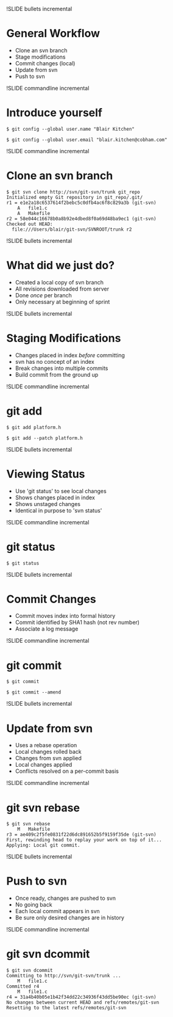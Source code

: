 !SLIDE bullets incremental

# General Workflow #

* Clone an svn branch
* Stage modifications
* Commit changes (local)
* Update from svn
* Push to svn

!SLIDE commandline incremental

# Introduce yourself #

    $ git config --global user.name "Blair Kitchen"

    $ git config --global user.email "blair.kitchen@cobham.com"

!SLIDE commandline incremental

# Clone an svn branch #

    $ git svn clone http://svn/git-svn/trunk git_repo
    Initialized empty Git repository in git_repo/.git/
    r1 = e1e2a18c6537614f2bebc5c0dfb4ac6f8c829a3b (git-svn)
        A   file1.c
        A   Makefile
    r2 = 58e044c16678b0a8b92e4dbed8f0a69d48ba9ec1 (git-svn)
    Checked out HEAD:
      file:///Users/blair/git-svn/SVNROOT/trunk r2

!SLIDE bullets incremental

# What did we just do? #

* Created a local copy of svn branch
* All revisions downloaded from server
* Done _once_ per branch
* Only necessary at beginning of sprint

!SLIDE bullets incremental

# Staging Modifications #

* Changes placed in index _before_ committing
* svn has no concept of an index
* Break changes into multiple commits
* Build commit from the ground up

!SLIDE commandline incremental

# git add #

    $ git add platform.h

    $ git add --patch platform.h

!SLIDE bullets incremental

# Viewing Status #

* Use 'git status' to see local changes
* Shows changes placed in index
* Shows unstaged changes
* Identical in purpose to 'svn status'

!SLIDE commandline incremental

# git status #

    $ git status

!SLIDE bullets incremental

# Commit Changes #

* Commit moves index into formal history
* Commit identified by SHA1 hash (not rev number)
* Associate a log message

!SLIDE commandline incremental

# git commit #

    $ git commit

    $ git commit --amend

!SLIDE bullets incremental

# Update from svn #

* Uses a rebase operation
* Local changes rolled back
* Changes from svn applied
* Local changes applied
* Conflicts resolved on a per-commit basis

!SLIDE commandline incremental

# git svn rebase #

    $ git svn rebase
        M   Makefile
    r3 = ae409c2f5fe0831f22d6dc891652b5f9159f35de (git-svn)
    First, rewinding head to replay your work on top of it...
    Applying: Local git commit.

!SLIDE bullets incremental

# Push to svn #

* Once ready, changes are pushed to svn
* No going back
* Each local commit appears in svn
* Be sure only desired changes are in history

!SLIDE commandline incremental

# git svn dcommit #

    $ git svn dcommit
    Committing to http://svn/git-svn/trunk ...
        M   file1.c
    Committed r4
        M   file1.c
    r4 = 31a4b40b05e1b42f34dd22c34936f43dd5be90ec (git-svn)
    No changes between current HEAD and refs/remotes/git-svn
    Resetting to the latest refs/remotes/git-svn
